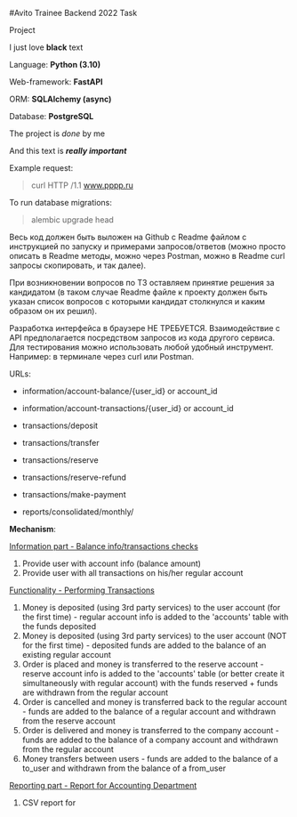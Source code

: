 #Avito Trainee Backend 2022 Task

Project

I just love **black** text

Language: **Python (3.10)**

Web-framework: **FastAPI**

ORM: **SQLAlchemy (async)**

Database: **PostgreSQL**


The project is *done* by me

And this text is ***really important***

Example request:
>curl HTTP /1.1 www.pppp.ru
 
To run database migrations:
> alembic upgrade head


Весь код должен быть выложен на Github с Readme файлом с инструкцией по запуску и примерами запросов/ответов (можно просто описать в Readme методы, можно через Postman, можно в Readme curl запросы скопировать, и так далее).


При возникновении вопросов по ТЗ оставляем принятие решения за кандидатом (в таком случае Readme файле к проекту должен быть указан список вопросов с которыми кандидат столкнулся и каким образом он их решил).

Разработка интерфейса в браузере НЕ ТРЕБУЕТСЯ. Взаимодействие с API предполагается посредством запросов из кода другого сервиса. Для тестирования можно использовать любой удобный инструмент. Например: в терминале через curl или Postman.

URLs:

- information/account-balance/{user_id} or account_id
- information/account-transactions/{user_id} or account_id


- transactions/deposit
- transactions/transfer
- transactions/reserve
- transactions/reserve-refund
- transactions/make-payment


- reports/consolidated/monthly/


**Mechanism**:

<ins>Information part - Balance info/transactions checks</ins>
1. Provide user with account info (balance amount)
2. Provide user with all transactions on his/her regular account

<ins>Functionality - Performing Transactions</ins>
1. Money is deposited (using 3rd party services) to the user account (for the first time) - regular account info is added to the 'accounts' table with the funds deposited
2. Money is deposited (using 3rd party services) to the user account (NOT for the first time) - deposited funds are added to the balance of an existing regular account
3. Order is placed and money is transferred to the reserve account - reserve account info is added to the 'accounts' table (or better create it simultaneously with regular account) with the funds reserved + funds are withdrawn from the regular account
4. Order is cancelled and money is transferred back to the regular account - funds are added to the balance of a regular account and withdrawn from the reserve account
5. Order is delivered and money is transferred to the company account - funds are added to the balance of a company account and withdrawn from the regular account
6. Money transfers between users - funds are added to the balance of a to_user and withdrawn from the balance of a from_user

<ins>Reporting part - Report for Accounting Department</ins>
1. CSV report for 